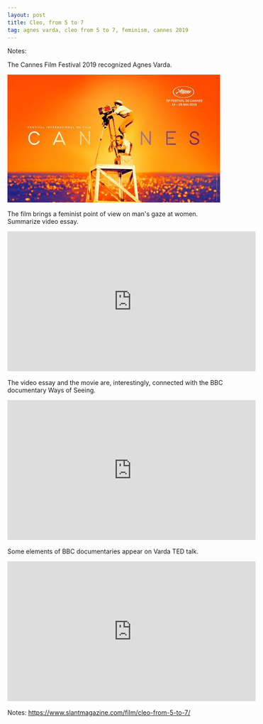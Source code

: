 ```yaml
---
layout: post
title: Cleo, from 5 to 7
tag: agnes varda, cleo from 5 to 7, feminism, cannes 2019
---
```


Notes:

The Cannes Film Festival 2019 recognized Agnes Varda.

<img src="images/cannes19.jpg" alt="Cannes 2019 Poster">


The film brings a feminist point of view on man's gaze at women. Summarize video essay.

<center><iframe width="560" height="315" src="https://www.youtube.com/embed/973z_dK-RBE" frameborder="0" allow="accelerometer; autoplay; encrypted-media; gyroscope; picture-in-picture" allowfullscreen></iframe></center>

The video essay and the movie are, interestingly, connected with the BBC documentary Ways of Seeing.

<center><iframe width="560" height="315" src="https://www.youtube.com/embed/ta-s_vzxWn8" frameborder="0" allow="accelerometer; autoplay; encrypted-media; gyroscope; picture-in-picture" allowfullscreen></iframe></center>

Some elements of BBC documentaries appear on Varda TED talk.

<center><iframe width="560" height="315" src="https://www.youtube.com/embed/HmGap7-RxdA" frameborder="0" allow="accelerometer; autoplay; encrypted-media; gyroscope; picture-in-picture" allowfullscreen></iframe></center>

Notes:
https://www.slantmagazine.com/film/cleo-from-5-to-7/

